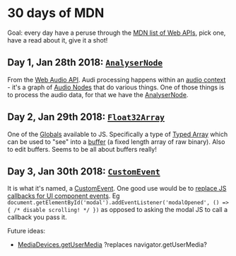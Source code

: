 # 30 days of MDN

Goal: every day have a peruse through the [MDN list of Web APIs](https://developer.mozilla.org/en-US/docs/Web/API), pick one, have a read about it, give it a shot!

## Day 1, Jan 28th 2018: [`AnalyserNode`](https://ijmccallum.github.io/30-days-of/MDN/AnalyserNode/)

From the [Web Audio API](https://developer.mozilla.org/en-US/docs/Web/API/Web_Audio_API). Audi processing happens within an [audio context](https://developer.mozilla.org/en-US/docs/Web/API/AudioContext) - it's a graph of [Audio Nodes](https://developer.mozilla.org/en-US/docs/Web/API/AudioNode) that do various things. One of those things is to process the audio data, for that we have the [AnalyserNode](https://developer.mozilla.org/en-US/docs/Web/API/AnalyserNode).

## Day 2, Jan 29th 2018: [`Float32Array`](https://ijmccallum.github.io/30-days-of/MDN/Float32Array/)

One of the [Globals](https://developer.mozilla.org/en-US/docs/Web/JavaScript/Reference/Global_Objects) available to JS. Specifically a type of [Typed Array](https://developer.mozilla.org/en-US/docs/Web/JavaScript/Typed_arrays) which can be used to "see" into a [buffer](https://developer.mozilla.org/en-US/docs/Web/JavaScript/Reference/Global_Objects/ArrayBuffer) (a fixed length array of raw binary). Also to edit buffers. Seems to be all about buffers really!

## Day 3, Jan 30th 2018: [`CustomEvent`](https://ijmccallum.github.io/30-days-of/MDN/CustomEvent)

It is what it's named, a [CustomEvent](https://developer.mozilla.org/en-US/docs/Web/API/CustomEvent). One good use would be to [replace JS callbacks for UI component events](https://css-tricks.com/custom-events-are-pretty-cool/). Eg `document.getElementById('modal').addEventListener('modalOpened', () => { /* disable scrolling! */ })` as opposed to asking the modal JS to call a callback you pass it.

Future ideas:

 - [MediaDevices.getUserMedia](https://developer.mozilla.org/en-US/docs/Web/API/MediaDevices/getUserMedia) ?replaces navigator.getUserMedia?